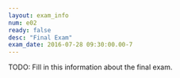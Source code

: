 ```yaml
---
layout: exam_info
num: e02
ready: false
desc: "Final Exam"
exam_date: 2016-07-28 09:30:00.00-7
---
```



TODO: Fill in this information about the final exam.
